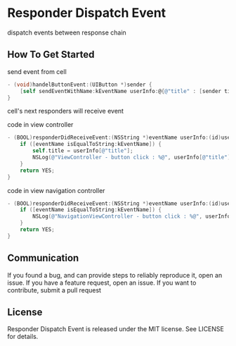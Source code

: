# Responder Dispatch Event
dispatch events between response chain 


## How To Get Started

send event from cell
```` objective-c
- (void)handelButtonEvent:(UIButton *)sender {
    [self sendEventWithName:kEventName userInfo:@{@"title" : [sender titleForState:UIControlStateNormal]}];
}
````

cell's next responders will receive event

code in view controller
```` objective-c
- (BOOL)responderDidReceiveEvent:(NSString *)eventName userInfo:(id)userInfo {
    if ([eventName isEqualToString:kEventName]) {
        self.title = userInfo[@"title"];
        NSLog(@"ViewController - button click : %@", userInfo[@"title"]);
    }
    return YES;
}
````

code in view navigation controller
```` objective-c
- (BOOL)responderDidReceiveEvent:(NSString *)eventName userInfo:(id)userInfo {
    if ([eventName isEqualToString:kEventName]) {
        NSLog(@"NavigationViewController - button click : %@", userInfo[@"title"]);
    }
    return YES;
}
````

## Communication

If you found a bug, and can provide steps to reliably reproduce it, open an issue.
If you have a feature request, open an issue.
If you want to contribute, submit a pull request


## License

Responder Dispatch Event is released under the MIT license. See LICENSE for details.
